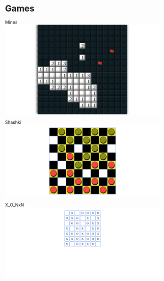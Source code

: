 # Games
Mines
![Mines](/Mines/screenshots/Mines1.png)

Shashki
![Shashki](/Shashki/screenshots/Shashki.png)

X_O_NxN
![X_O](/X_O_NxN/screenshots/X_O.png)
